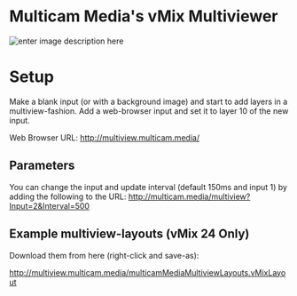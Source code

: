 # Multicam Media's vMix Multiviewer

![enter image description here](https://i.imgur.com/IVaJ8m7.jpg)


# Setup

Make a blank input (or with a background image) and start to add layers in a multiview-fashion.
Add a web-browser input and set it to layer 10 of the new input.

Web Browser URL:
http://multiview.multicam.media/

## Parameters

You can change the input and update interval (default 150ms and input 1) by adding the following to the URL:
http://multicam.media/multiview?Input=2&Interval=500

## Example multiview-layouts (vMix 24 Only)

Download them from here (right-click and save-as):

http://multiview.multicam.media/multicamMediaMultiviewLayouts.vMixLayout
